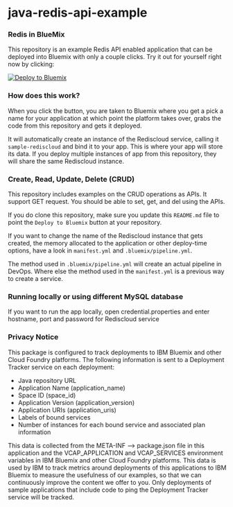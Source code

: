 # java-redis-api-example

### Redis in BlueMix

This repository is an example Redis API enabled application that can be deployed into
Bluemix with only a couple clicks. Try it out for yourself right now by clicking:

[![Deploy to Bluemix](https://bluemix.net/deploy/button.png)](https://bluemix.net/deploy?repository=https://github.com/snippet-java/java-redis-api-example.git)


### How does this work?

When you click the button, you are taken to Bluemix where you get a pick a name
for your application at which point the platform takes over, grabs the code from
this repository and gets it deployed.

It will automatically create an instance of the Rediscloud service, calling it
`sample-rediscloud` and bind it to your app. This is where your
app will store its data. If you deploy multiple instances of
app from this repository, they will share the same Rediscloud instance.


### Create, Read, Update, Delete (CRUD)

This repository includes examples on the CRUD operations as APIs. It support GET request.
You should be able to set, get, and del using the APIs.

If you do clone this repository, make sure you update this `README.md` file to point
the `Deploy to Bluemix` button at your repository.

If you want to change the name of the Rediscloud instance that gets created, the memory
allocated to the application or other deploy-time options, have a look in `manifest.yml` and `.bluemix/pipeline.yml`.

The method used in `.bluemix/pipeline.yml` will create an actual pipeline in DevOps.
Where else the method used in the `manifest.yml` is a previous way to create a service. 


### Running locally or using different MySQL database

If you want to run the app locally, open credential.properties and enter hostname, port and password for Rediscloud service


### Privacy Notice

This package is configured to track deployments to IBM Bluemix and other Cloud Foundry platforms. The following information is sent to a Deployment Tracker service on each deployment:

* Java repository URL
* Application Name (application_name)
* Space ID (space_id)
* Application Version (application_version)
* Application URIs (application_uris)
* Labels of bound services
* Number of instances for each bound service and associated plan information

This data is collected from the META-INF --> package.json file in this application and the VCAP_APPLICATION and VCAP_SERVICES environment variables in IBM Bluemix and other Cloud Foundry platforms. This data is used by IBM to track metrics around deployments of this applications to IBM Bluemix to measure the usefulness of our examples, so that we can continuously improve the content we offer to you. Only deployments of sample applications that include code to ping the Deployment Tracker service will be tracked.
